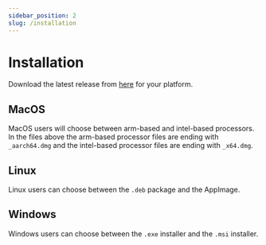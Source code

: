 ```yaml
---
sidebar_position: 2
slug: /installation
---
```


# Installation

Download the latest release from [here](https://github.com/invm/noir/releases) for your platform.

## MacOS

MacOS users will choose between arm-based and intel-based processors.
In the files above the arm-based processor files are ending with `_aarch64.dmg` and the intel-based processor files are ending with `_x64.dmg`.

## Linux

Linux users can choose between the `.deb` package and the AppImage.

## Windows

Windows users can choose between the `.exe` installer and the `.msi` installer.
